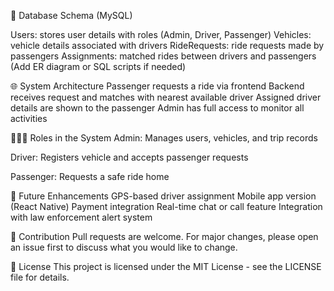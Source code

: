 🧾 Database Schema (MySQL)

Users: stores user details with roles (Admin, Driver, Passenger)
Vehicles: vehicle details associated with drivers
RideRequests: ride requests made by passengers
Assignments: matched rides between drivers and passengers
(Add ER diagram or SQL scripts if needed)

🌐 System Architecture
Passenger requests a ride via frontend
Backend receives request and matches with nearest available driver
Assigned driver details are shown to the passenger
Admin has full access to monitor all activities



🧑‍🤝‍🧑 Roles in the System
Admin: Manages users, vehicles, and trip records

Driver: Registers vehicle and accepts passenger requests

Passenger: Requests a safe ride home



📅 Future Enhancements
GPS-based driver assignment
Mobile app version (React Native)
Payment integration
Real-time chat or call feature
Integration with law enforcement alert system



🤝 Contribution
Pull requests are welcome. For major changes, please open an issue first to discuss what you would like to change.

📄 License
This project is licensed under the MIT License - see the LICENSE file for details.

